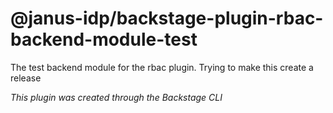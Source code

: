# @janus-idp/backstage-plugin-rbac-backend-module-test

The test backend module for the rbac plugin. Trying to make this create a release

_This plugin was created through the Backstage CLI_
